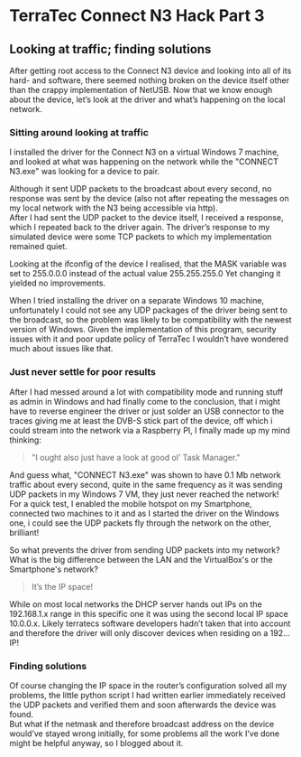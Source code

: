 # TerraTec Connect N3 Hack Part 3

## Looking at traffic; finding solutions

After getting root access to the Connect N3 device and looking into all of its hard- and software, there seemed nothing broken on the device itself other than the crappy implementation of NetUSB. Now that we know enough about the device, let’s look at the driver and what’s happening on the local network.

### Sitting around looking at traffic

I installed the driver for the Connect N3 on a virtual Windows 7 machine, and looked at what was happening on the network while the "CONNECT N3.exe" was looking for a device to pair.

Although it sent UDP packets to the broadcast about every second, no response was sent by the device (also not after repeating the messages on my local network with the N3 being accessible via http).  
After I had sent the UDP packet to the device itself, I received a response, which I repeated back to the driver again. The driver’s response to my simulated device were some TCP packets to which my implementation remained quiet.

Looking at the ifconfig of the device I realised, that the MASK variable was set to 255.0.0.0 instead of the actual value 255.255.255.0 Yet changing it yielded no improvements.

When I tried installing the driver on a separate Windows 10 machine, unfortunately I could not see any UDP packages of the driver being sent to the broadcast, so the problem was likely to be compatibility with the newest version of Windows. Given the implementation of this program, security issues with it and poor update policy of TerraTec I wouldn’t have wondered much about issues like that.

### Just never settle for poor results


After I had messed around a lot with compatibility mode and running stuff as admin in Windows and had finally come to the conclusion, that i might have to reverse engineer the driver or just solder an USB connector to the traces giving me at least the DVB-S stick part of the device, off which i could stream into the network via a Raspberry PI, I finally made up my mind thinking:

> "I ought also just have a look at good ol’ Task Manager."

And guess what, "CONNECT N3.exe" was shown to have 0.1 Mb network traffic about every second, quite in the same frequency as it was sending UDP packets in my Windows 7 VM, they just never reached the network!  
For a quick test, I enabled the mobile hotspot on my Smartphone, connected two machines to it and as I started the driver on the Windows one, i could see the UDP packets fly through the network on the other, brilliant!

So what prevents the driver from sending UDP packets into my network? What is the big difference between the LAN and the VirtualBox's or the Smartphone's network?

> It’s the IP space!

While on most local networks the DHCP server hands out IPs on the 192.168.1.x range in this specific one it was using the second local IP space 10.0.0.x. Likely terratecs software developers hadn’t taken that into account and therefore the driver will only discover devices when residing on a 192… IP!

### Finding solutions

Of course changing the IP space in the router’s configuration solved all my problems, the little python script I had written earlier immediately received the UDP packets and verified them and soon afterwards the device was found.  
But what if the netmask and therefore broadcast address on the device would’ve stayed wrong initially, for some problems all the work I’ve done might be helpful anyway, so I blogged about it.
